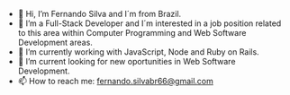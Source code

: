 - 👋 Hi, I’m Fernando Silva and I´m from Brazil.
- 👀 I’m a Full-Stack Developer and I´m interested in a job position related to this area within Computer Programming and Web Software Development areas.
- 🌱 I’m currently working with JavaScript, Node and Ruby on Rails.
- 💞️ I’m current looking for new oportunities in Web Software Development.
- 📫 How to reach me: fernando.silvabr66@gmail.com

<!---
fernando-silvabr66/fernando-silvabr66 is a ✨ special ✨ repository because its `README.md` (this file) appears on your GitHub profile.
You can click the Preview link to take a look at your changes.
--->
